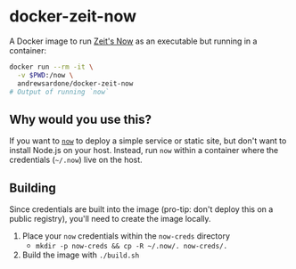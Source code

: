 # docker-zeit-now

A Docker image to run [Zeit's Now][zn] as an executable but running in a container:

```bash
docker run --rm -it \
  -v $PWD:/now \
  andrewsardone/docker-zeit-now
# Output of running `now`
```

## Why would you use this?

If you want to [`now`][zn] to deploy a simple service or static site, but
don't want to install Node.js on your host. Instead, run `now` within a
container where the credentials (`~/.now`) live on the host.

[zn]: https://zeit.co/now

## Building

Since credentials are built into the image (pro-tip: don't deploy this on a
public registry), you'll need to create the image locally.

1. Place your `now` credentials within the `now-creds` directory
    - `mkdir -p now-creds && cp -R ~/.now/. now-creds/.`
2. Build the image with `./build.sh`
